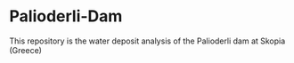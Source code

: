 # Palioderli-Dam
This repository is the water deposit analysis of the Palioderli dam at Skopia (Greece)
